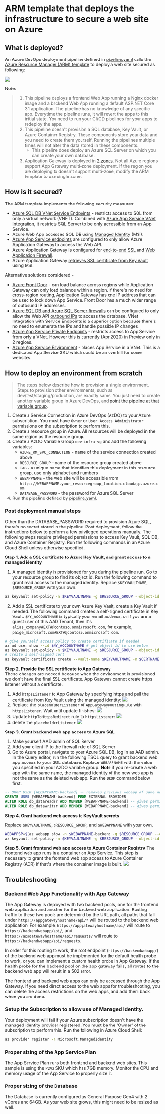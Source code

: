 # ARM template that deploys the infrastructure to secure a web site on Azure

## What is deployed?
An Azure DevOps deployment pipeline defined in [pipeline.yaml](pipeline.yaml) calls the [Azure Resource Manager (ARM) template](azuredeploy.json) to deploy a web site secured as following: 

![](images/infra.png)

Note:
> 1. This pipeline deploys a frontend Web App running a Nginx docker image and a backend Web App running a default ASP.NET Core 3.1 application.  The pipeline has no knowledge of any specific app.  Everytime the pipeline runs, it will revert the apps to this initial state.  You need to run your CI/CD pipelines for your apps to redeploy the apps.
> 2. This pipeline doesn't provision a SQL database, Key Vault, or Azure Container Registry.  These components store your data and you need to create them yourself.  Running the pipelines multiple times will not alter the data stored in these components.  
>    * This pipeline does deploy an Azure SQL Server on which you can create your own database.
> 3. Application Gateway is deployed in [2 zones](https://docs.microsoft.com/en-us/azure/application-gateway/application-gateway-autoscaling-zone-redundant). Not all Azure regions support App Gateway multi-zone deployment. If the region you are deploying to doesn't support multi-zone, modify the ARM template to use single zone.

## How is it secured?
The ARM template implements the following security measures:
* [Azure SQL DB VNet Service Endpoints](https://docs.microsoft.com/en-us/azure/sql-database/sql-database-vnet-service-endpoint-rule-overview?toc=/azure/virtual-network/toc.json) - restricts access to SQL from only a virtual network (VNET). Combined with [Azure App Service VNet Integration](https://docs.microsoft.com/en-us/azure/app-service/web-sites-integrate-with-vnet), it restricts SQL Server to be only accessible from an App Service.
* Azure Web App accesses SQL DB using [Managed Identity](https://docs.microsoft.com/en-us/azure/active-directory/managed-identities-azure-resources/overview) (MSI).
* [Azure App Service endpoints](https://docs.microsoft.com/en-us/azure/app-service/app-service-ip-restrictions#service-endpoints) are configured to only allow Azure Application Gateway to access the Web API.
* Azure Application Gateway is configured for [end-to-end SSL](https://docs.microsoft.com/en-us/azure/application-gateway/end-to-end-ssl-portal) and [Web Application Firewall](https://docs.microsoft.com/en-us/azure/web-application-firewall/ag/ag-overview).
* Azure Application Gateway [retrieves SSL certificate from Key Vault](https://docs.microsoft.com/en-us/azure/application-gateway/configure-keyvault-ps) using MSI.

Alternative solutions considered - 
* [Azure Front Door](https://docs.microsoft.com/en-us/azure/frontdoor/front-door-overview) - can load balance across regions while Application Gateway can only load balance within a region. If there's no need for cross-region routing, Application Gateway has one IP address that can be used to lock down App Service. Front Door has a much wider range of outbound IP addresses. 
* [Azure SQL DB and Azure SQL Server firewalls](https://docs.microsoft.com/en-us/azure/sql-database/sql-database-firewall-configure) can be configured to only allow the Web API [outbound IPs](https://docs.microsoft.com/en-us/azure/app-service/overview-inbound-outbound-ips#find-outbound-ips) to access the database. VNet Integration with Service Endpoints is a superior option because there's no need to enumerate the IPs and handle possible IP changes. 
* [Azure App Service Private Endpoints](https://docs.microsoft.com/en-us/azure/app-service/networking/private-endpoint) - restricts access to App Service from only a VNet. However this is currently (Apr 2020) in Preview only in 2 regions. 
* [Azure App Service Environment](https://docs.microsoft.com/en-us/azure/app-service/environment/intro) - places App Service in a VNet. This is a dedicated App Service SKU which could be an overkill for some websites.

## How to deploy an environment from scratch

> The steps below describe how to provision a single environment. Steps to provision other environments, such as dev/test/staging/production, are exactly same. You just need to create another variable group in Azure DevOps, and [point the pipeline at that variable group](pipeline.yaml#L11).

1. Create a Service Connection in Azure DevOps (AzDO) to your Azure subscription.  You must have ```Owner``` or ```User Access Administrator``` permissions on the subscription to perform this.
2. Create a resource group in Azure.  All resources will be deployed in the same region as the resource group.
3. Create a AzDO Variable Group ```dev-infra-vg``` and add the following variables:
    * ```AZURE_RM_SVC_CONNECTION``` - name of the service connection created above
    * ```RESOURCE_GROUP``` - name of the resource group created above
    * ```TAG``` - a unique name that identifies this deployment in this resource group, use only alphabet and numbers
    * ```WEBAPPNAME``` - the web site will be accessible from ```https://WEBAPPNAME.your_resourcegroup_location.cloudapp.azure.com```
    * ```DATABASE_PASSWORD``` - the password for Azure SQL Server
4. Run the pipeline defined by [pipeline.yaml](pipeline.yaml). 

### Post deployment manual steps ###
Other than the DATABASE_PASSWORD required to provision Azure SQL, there's no secret stored in the pipeline. Post deployment, follow the instructions below to perform a few privileged operations manually.  The following steps require privileged permissions to access Key Vault, SQL DB, and Azure Container Registry.  Run the following commands in an Azure Cloud Shell unless otherwise specified.

**Step 1. Add a SSL certificate to Azure Key Vault, and grant access to a managed identity**

1. A managed identity is provisioned for you during the pipeline run. Go to your resource group to find its object id. Run the following command to grant read access to the managed identity. Replace ```$KEYVAULTNAME```, ```$RESOURCE_GROUP``` with your own.

```bash
az keyvault set-policy -n $KEYVAULTNAME -g $RESOURCE_GROUP --object-id $MANAGEDIDENTITY_OBJECTID --certificate-permissions get list --secret-permissions get
```

2. Add a SSL certificate to your own Azure Key Vault, create a Key Vault if needed. The following command creates a self-signed certificate in Key Vault.  ```$MY_ACCOUNTNAME``` is typically your email address, or if you are a guest user of this AAD Tenant, then it's ```alias_company#EXT#@contoso.onmicrosoft.com```, for example, ```paige_microsoft.com#EXT#@contoso.onmicrosoft.com```.

```bash
# give yourself access policy to create certificate if needed
az ad user show --id $MY_ACCOUNTNAME # get object id to use below
az keyvault set-policy -n $KEYVAULTNAME -g $RESOURCE_GROUP --object-id $MY_OBJECTID --certificate-permissions create get list --secret-permissions get
# create a self-signed cert
az keyvault certificate create --vault-name $KEYVAULTNAME -n $CERTNAME -p "$(az keyvault certificate get-default-policy)"
```

**Step 2. Provide the SSL certificate to App Gateway**  
These changes are needed because when the environment is provisioned we don't have the final SSL certificate. App Gateway cannot create https listener without a certificate. 

1. Add ```httpsListener``` to App Gateway by specifying https and pull the certificate from Key Vault using the managed identity:
![](images/appgw_01_addlistener.png)
2. Replace the ```placeholderListener``` of ```AppGatewayRoutingRule``` with ```httpsListener```.  Wait until update finishes:
![](images/appgw_02_replacerouting.png)
3. Update ```httpToHttpsRedirect``` rule to ```httpsListener```:
![](images/appgw_03_replaceredirect.png)
4. delete the ```placeholderListener```
![](images/appgw_04_deleteplaceholder.png)

**Step 3. Grant backend web app access to Azure SQL**
1. Make yourself AAD admin of SQL Server
2. Add your client IP to the firewall rule of SQL Server
3. Go to Azure portal, navigate to your Azure SQL DB, log in as AAD admin.  In the Query editor, run the following TSQL query to grant backend web app access to your SQL database. Replace ```WEBAPPNAME``` with the value you specified in your AzDO variable group. **Note** if you re-create a web app with the same name, the managed identity of the new web app is not the same as the deleted web app. Run the ```DROP``` command below first.

```sql
-- DROP USER [WEBAPPNAME-backend] -- removes previous webapp of same name
CREATE USER [WEBAPPNAME-backend] FROM EXTERNAL PROVIDER
ALTER ROLE db_datareader ADD MEMBER [WEBAPPNAME-backend] -- gives permission to read to database
ALTER ROLE db_datawriter ADD MEMBER [WEBAPPNAME-backend] -- gives permission to write to database
```

**Step 4. Grant backend web access to KeyVault secrets**

Replace ```$KEYVAULTNAME```, ```$RESOURCE_GROUP```, and  ```$WEBAPPNAME``` with your own.

```bash
WEBAPPSP=$(az webapp show -n $WEBAPPNAME-backend -g $RESOURCE_GROUP --query "identity.principalId" -o tsv)
az keyvault set-policy -n $KEYVAULTNAME -g $RESOURCE_GROUP --object-id $WEBAPPSP --secret-permissions get list
```

**Step 5. Grant frontend web app access to Azure Container Registry**
The frontend web app runs in a container on App Service.  This step is necessary to grant the frontend web app access to Azure Container Registry (ACR) if that's where the container image is built. 
![](images/appsvc_01_connectacr.png)


## Troubleshooting

### Backend Web App Functionality with App Gateway
The App Gateway is deployed with two backend pools, one for the frontend web application and another for the backend web application. Routing traffic to these two pools are determind by the URL path, all paths that fall under `https://appgatewayhostname/api/*` will be routed to the backend web application. For example, `https://appgatewayhostname/api/` will route to `https://backendwebapp/api/`, and `https://appgatewayhostname/api/requests/` will route to `https://backendwebapp/api/requests`.

In order for this routing to work, the root endpoint (`https://backendwebapp/`) of the backend web app must be implemented for the default health probe to work, or you can implement a custom health probe in App Gateway. If the health probe for the backend pool on the app gateway fails, all routes to the backend web app will result in a 502 error.

The frontend and backend web apps can only be accessed through the App Gateway.  If you need direct access to the web apps for troubleshooting, you can delete the access restrictions on the web apps, and add them back when you are done.

### Setup the Subscription to allow use of Managed Identity.
Your deployment will fail if your Azure subscription doesn't have the managed identity provider registered.  You must be the 'Owner' of the subscription to perform this. Run the following in Azure Cloud Shell:

```bash
az provider register -n Microsoft.ManagedIdentity
```

### Proper sizing of the App Service Plan
The App Service Plan runs both frontend and backend web sites.  This sample is using the ```P2V2``` SKU which has 7GB memory.  Monitor the CPU and memory usage of the App Service to properly size it. 

### Proper sizing of the Database
The Database is currently configured as General Purpose Gen4 with 2 vCores and 64GB.  As your web site grows, this might need to be resized as well. 
